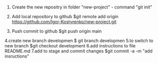 1. Create the new repositry in folder "new-project" - command "git init"

2. Add local repository to github $git remote add origin  https://github.com/Igor-Kostyrenko/new-project.git
3. Push commit to github  $git push origin main

4.create new branch developmen  $ git branch developmen
5.to switch to new branch  $git checkout development
6.add instructions to file README.md
7.add to stage and commit changes $git commit -a -m "add insructions" 
